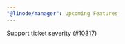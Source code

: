 ```yaml
---
"@linode/manager": Upcoming Features
---
```


Support ticket severity ([#10317](https://github.com/linode/manager/pull/10317))
